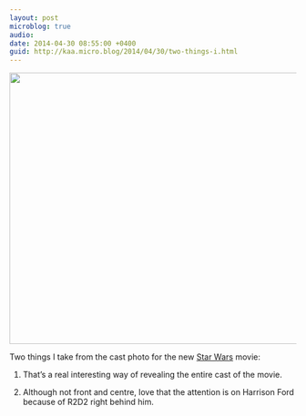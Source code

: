 ```yaml
---
layout: post
microblog: true
audio: 
date: 2014-04-30 08:55:00 +0400
guid: http://kaa.micro.blog/2014/04/30/two-things-i.html
---
```

<img src="https://micro.kaa.bz/uploads/2018/4473d78925.jpg" alt="" width="840" height="477" class="alignnone size-full wp-image-232" /><p>Two things I take from the cast photo for the new <a href="http://facebook.com/starwars">Star Wars</a> movie:</p>

<ol><li><p>That&rsquo;s a real interesting way of revealing the entire cast of the movie.</p></li>
<li><p>Although not front and centre, love that the attention is on Harrison Ford because of R2D2 right behind him.</p> </li>
</ol>
